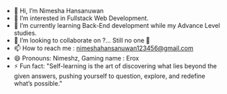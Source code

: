 - 👋 Hi, I’m Nimesha Hansanuwan
- 👀 I’m interested in Fullstack Web Development.
- 🌱 I’m currently learning Back-End development while my Advance Level studies.
- 💞️ I’m looking to collaborate on ?... Still no one 🥹
- 📫 How to reach me : nimeshahansanuwan123456@gmail.com
- 😄 Pronouns: Nimeshz, Gaming name : Erox
- ⚡ Fun fact: "Self-learning is the art of discovering what lies beyond the given answers, pushing yourself to question, explore, and redefine what’s possible."

<!---
nimeszh/nimeszh is a ✨ special ✨ repository because its `README.md` (this file) appears on your GitHub profile.
You can click the Preview link to take a look at your changes.
--->
